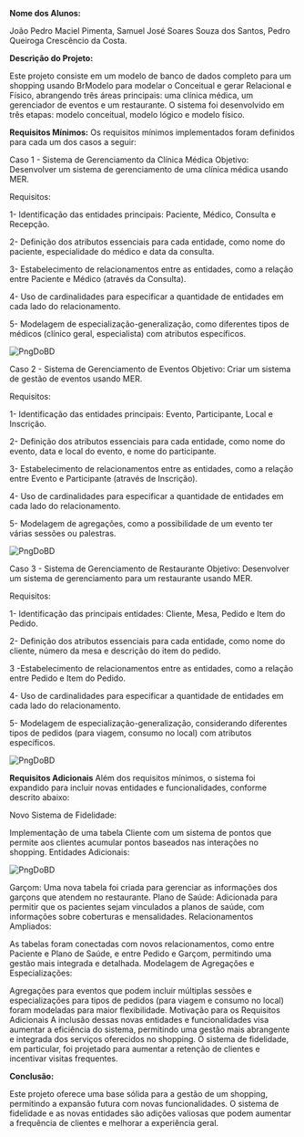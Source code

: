   **Nome dos Alunos:**

João Pedro Maciel Pimenta, Samuel José Soares Souza dos Santos, Pedro Queiroga Crescêncio da Costa.

  **Descrição do Projeto:**

Este projeto consiste em um modelo de banco de dados completo para um shopping usando BrModelo para modelar o Conceitual e gerar Relacional e Físico, abrangendo três áreas principais: uma clínica médica, um gerenciador de eventos e um restaurante. O sistema foi desenvolvido em três etapas: modelo conceitual, modelo lógico e modelo físico.

  **Requisitos Mínimos:**
Os requisitos mínimos implementados foram definidos para cada um dos casos a seguir:

Caso 1 - Sistema de Gerenciamento da Clínica Médica
Objetivo: Desenvolver um sistema de gerenciamento de uma clínica médica usando MER.

Requisitos:

1- Identificação das entidades principais: Paciente, Médico, Consulta e Recepção.

2- Definição dos atributos essenciais para cada entidade, como nome do paciente, especialidade do médico e data da consulta.

3- Estabelecimento de relacionamentos entre as entidades, como a relação entre Paciente e Médico (através da Consulta).

4- Uso de cardinalidades para especificar a quantidade de entidades em cada lado do relacionamento.

5- Modelagem de especialização-generalização, como diferentes tipos de médicos (clínico geral, especialista) com atributos específicos.


![PngDoBD](https://github.com/Pimenta15/BDprojeto/blob/master/Caso1.png)

Caso 2 - Sistema de Gerenciamento de Eventos
Objetivo: Criar um sistema de gestão de eventos usando MER.

Requisitos:

1- Identificação das entidades principais: Evento, Participante, Local e Inscrição.

2- Definição dos atributos essenciais para cada entidade, como nome do evento, data e local do evento, e nome do participante.

3- Estabelecimento de relacionamentos entre as entidades, como a relação entre Evento e Participante (através de Inscrição).

4- Uso de cardinalidades para especificar a quantidade de entidades em cada lado do relacionamento.

5- Modelagem de agregações, como a possibilidade de um evento ter várias sessões ou palestras.


![PngDoBD](https://github.com/Pimenta15/BDprojeto/blob/master/Caso2.png)

Caso 3 - Sistema de Gerenciamento de Restaurante
Objetivo: Desenvolver um sistema de gerenciamento para um restaurante usando MER.

Requisitos:

1- Identificação das principais entidades: Cliente, Mesa, Pedido e Item do Pedido.

2- Definição dos atributos essenciais para cada entidade, como nome do cliente, número da mesa e descrição do item do pedido.

3 -Estabelecimento de relacionamentos entre as entidades, como a relação entre Pedido e Item do Pedido.

4- Uso de cardinalidades para especificar a quantidade de entidades em cada lado do relacionamento.

5- Modelagem de especialização-generalização, considerando diferentes tipos de pedidos (para viagem, consumo no local) com atributos específicos.


 ![PngDoBD](https://github.com/Pimenta15/BDprojeto/blob/master/Caso3.png)

  **Requisitos Adicionais**
Além dos requisitos mínimos, o sistema foi expandido para incluir novas entidades e funcionalidades, conforme descrito abaixo:

Novo Sistema de Fidelidade:

  Implementação de uma tabela Cliente com um sistema de pontos que permite aos clientes acumular pontos baseados nas interações no shopping.
Entidades Adicionais:

![PngDoBD](https://github.com/Pimenta15/BDprojeto/blob/master/Generalização.png)

  Garçom: Uma nova tabela foi criada para gerenciar as informações dos garçons que atendem no restaurante.
Plano de Saúde: Adicionada para permitir que os pacientes sejam vinculados a planos de saúde, com informações sobre coberturas e mensalidades.
Relacionamentos Ampliados:

  As tabelas foram conectadas com novos relacionamentos, como entre Paciente e Plano de Saúde, e entre Pedido e Garçom, permitindo uma gestão mais integrada e detalhada.
Modelagem de Agregações e Especializações:

  Agregações para eventos que podem incluir múltiplas sessões e especializações para tipos de pedidos (para viagem e consumo no local) foram modeladas para maior flexibilidade.
Motivação para os Requisitos Adicionais
A inclusão dessas novas entidades e funcionalidades visa aumentar a eficiência do sistema, permitindo uma gestão mais abrangente e integrada dos serviços oferecidos no shopping. O sistema de fidelidade, em particular, foi projetado para aumentar a retenção de clientes e incentivar visitas frequentes.

**Conclusão:**

  Este projeto oferece uma base sólida para a gestão de um shopping, permitindo a expansão futura com novas funcionalidades. O sistema de fidelidade e as novas entidades são adições valiosas que podem aumentar a frequência de clientes e melhorar a experiência geral.
